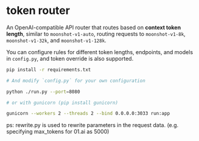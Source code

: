# token router

An OpenAI-compatible API router that routes based on **context token length**, similar to `moonshot-v1-auto`, routing requests to `moonshot-v1-8k`, `moonshot-v1-32k`, and `moonshot-v1-128k`.

You can configure rules for different token lengths, endpoints, and models in `config.py`, and token override is also supported.

```bash
pip install -r requirements.txt

# And modify `config.py` for your own configuration

python ./run.py --port=8080

# or with gunicorn (pip install gunicorn)

gunicorn --workers 2 --threads 2 --bind 0.0.0.0:3033 run:app
```

ps: rewrite.py is used to rewrite parameters in the request data. (e.g. specifying max_tokens for 01.ai as 5000)